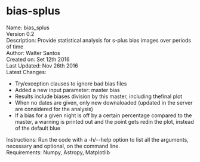 # bias-splus

Name: bias_splus  
Version 0.2  
Description: Provide statistical analysis for s-plus bias images over periods of time  
Author: Walter Santos  
Created on: Set 12th 2016  
Last Updated: Nov 26th 2016  
Latest Changes:  
- Try/exception clauses to ignore bad bias files
- Added a new input parameter: master bias
- Results include biases division by this master, including thefinal plot
- When no dates are given, only new downaloaded (updated in the server
    are considered for the analysis)
- If a bias for a given night is off by a certain percentage compared to the master,
    a warning is printed out and the point gets redin the plot, instead of the default blue  
    
Instructions: Run the code with a -h/--help option to list all the arguments,
necessary and optional, on the command line.  
Requirements: Numpy, Astropy, Matplotlib

